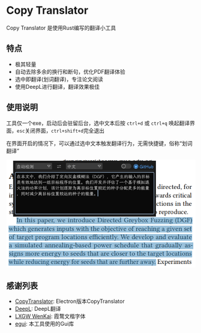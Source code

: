 # Copy Translator

Copy Translator 是使用Rust编写的翻译小工具

## 特点

- 极其轻量
- 自动去除多余的换行和断句，优化PDF翻译体验
- 选中即翻译(划词翻译)，专注论文阅读
- 使用DeepL进行翻译，翻译效果极佳

## 使用说明

工具仅一个exe，启动后会驻留后台，选中文本后按 `ctrl+d` 或 `ctrl+q` 唤起翻译界面，`esc`关闭界面，`ctrl+shift+d`完全退出

在界面开启的情况下，可以通过选中文本触发翻译行为，无需快捷键，俗称“划词翻译”

![使用截图](./res/pic.png)

## 感谢列表

- [CopyTranslator](https://copytranslator.github.io/): Electron版本CopyTranslator
- [DeepL](https://deepl.com/): DeepL翻译
- [LXGW WenKai](https://github.com/lxgw/LxgwWenKai): 霞鹜文楷字体
- [egui](https://github.com/emilk/egui): 本工具使用的Gui库
